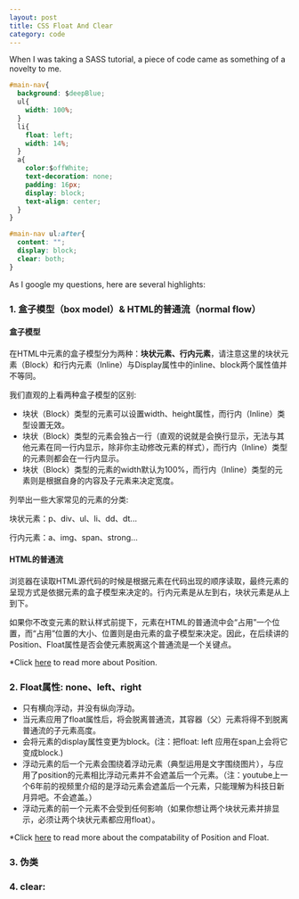 ```yaml
---
layout: post
title: CSS Float And Clear
category: code
---
```


When I was taking a SASS tutorial, a piece of code came as something of a novelty to me.
~~~ css
#main-nav{
  background: $deepBlue;
  ul{
    width: 100%;
  }
  li{
    float: left;
    width: 14%;
  }
  a{
    color:$offWhite;
    text-decoration: none;
    padding: 16px;
    display: block;
    text-align: center;
  }
}

#main-nav ul:after{
  content: "";
  display: block;
  clear: both;
}
~~~
As I google my questions, here are several highlights:

### 1. 盒子模型（box model）& HTML的普通流（normal flow）

#### 盒子模型

在HTML中元素的盒子模型分为两种：**块状元素、行内元素**，请注意这里的块状元素（Block）和行内元素（Inline）与Display属性中的inline、block两个属性值并不等同。

我们直观的上看两种盒子模型的区别:

- 块状（Block）类型的元素可以设置width、height属性，而行内（Inline）类型设置无效。
- 块状（Block）类型的元素会独占一行（直观的说就是会换行显示，无法与其他元素在同一行内显示，除非你主动修改元素的样式），而行内（Inline）类型的元素则都会在一行内显示。
- 块状（Block）类型的元素的width默认为100%，而行内（Inline）类型的元素则是根据自身的内容及子元素来决定宽度。

列举出一些大家常见的元素的分类: 

块状元素：p、div、ul、li、dd、dt...

行内元素：a、img、span、strong...

#### HTML的普通流

浏览器在读取HTML源代码的时候是根据元素在代码出现的顺序读取，最终元素的呈现方式是依据元素的盒子模型来决定的。行内元素是从左到右，块状元素是从上到下。

如果你不改变元素的默认样式前提下，元素在HTML的普通流中会“占用”一个位置，而“占用”位置的大小、位置则是由元素的盒子模型来决定。因此，在后续讲的Position、Float属性是否会使元素脱离这个普通流是一个关键点。

*Click [here](http://www.cnblogs.com/coffeedeveloper/p/3145790.html) to read more about Position.

### 2. Float属性: none、left、right

- 只有横向浮动，并没有纵向浮动。
- 当元素应用了float属性后，将会脱离普通流，其容器（父）元素将得不到脱离普通流的子元素高度。
- 会将元素的display属性变更为block。(注：把float: left 应用在span上会将它变成block.)
- 浮动元素的后一个元素会围绕着浮动元素（典型运用是文字围绕图片），与应用了position的元素相比浮动元素并不会遮盖后一个元素。（注：youtube上一个6年前的视频里介绍的是浮动元素会遮盖后一个元素，只能理解为科技日新月异吧。不会遮盖。）
- 浮动元素的前一个元素不会受到任何影响（如果你想让两个块状元素并排显示，必须让两个块状元素都应用float）。

*Click [here](http://www.cnblogs.com/coffeedeveloper/p/3145790.html) to read more about the compatability of Position and Float.

### 3. 伪类

### 4. clear:
